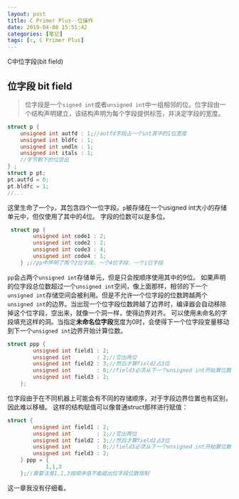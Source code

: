 ```yaml
---
layout: post
title: C Primer Plus--位操作
date: 2019-04-08 15:51:42
categories: [笔记]
tags: [c, C Primer Plus]
---
```


C中位字段(bit field)
<!--more-->

## 位字段 bit field
>位字段是一个`signed int`或者`unsigned int`中一组相邻的位。位字段由一个结构声明建立，该结构声明为每个字段提供标签，并决定字段的宽度。

```c
struct p {
    unsigned int autfd : 1;//autfd字段占一个int其中的1位宽度
    unsigned int bldfc : 1;
    unsigned int undln : 1;
    unsigned int itals : 1;
    //字节剩下的位空出
} ;
struct p pt;
pt.autfd = 0;
pt.bldfc = 1;
//...
```
这里生命了一个`p`，其包含四个一位字段。`p`被存储在一个usigned int大小的存储单元中，但仅使用了其中的4位。
字段的位数可以是多位。
```c
 struct pp {
        unsigned int code1 : 2;
        unsigned int code2 : 2;
        unsigned int code3 : 4;
        unsigned int code4 : 1;
    } ;//pp中声明了两个2位字段，一个4位字段，一个1位字段
```
`pp`会占两个`unsigned int`存储单元，但是只会按顺序使用其中的9位。
如果声明的位字段总位数超过一个`unsigned int`空间，像上面那样，相邻的下一个`unsigned int`存储空间会被利用。但是不允许一个位字段的位数跨越两个`unsigned int`的边界。当出现一个位字段位数跨越了边界时，编译器会自动移除掉这个位字段，空出来，就像一个洞一样，使得边界对齐。
可以使用未命名的字段填充这样的洞。当指定**未命名位字段**宽度为0时，会使得下一个位字段变量移动到下一个`unsigned int`边界开始计算位数。
```c
struct ppp {
        unsigned int field1 : 2;
        unsigned int        : 2;//空出两位
        unsigned int field2 : 3;//然后才算field2占3位
        unsigned int        : 0;//field3必须从下一个unsigned int开始算位数
        unsigned int field3 : 2;
    };
```
位字段由于在不同机器上可能会有不同的存储顺序，对于字段边界位置也有区别，因此难以移植。
这样的结构赋值可以像普通struct那样进行赋值：
```c
struct {
        unsigned int field1 : 2;
        unsigned int        : 2;//空出两位
        unsigned int field2 : 3;//然后才算field2占3位
        unsigned int        : 0;//field3必须从下一个unsigned int开始算位数
        unsigned int field3 : 2;
    } ppp = {
            1,1,3
    };//需要注意1,1,3按顺序值不能超出位字段位数限制
```
这一章我没有仔细看。